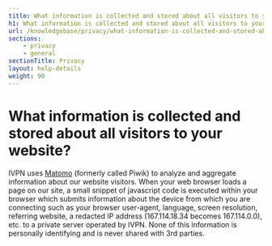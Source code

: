 ```yaml
---
title: What information is collected and stored about all visitors to your website? - IVPN Help
h1: What information is collected and stored about all visitors to your website?
url: /knowledgebase/privacy/what-information-is-collected-and-stored-about-all-visitors-to-your-website/
sections:
    - privacy
    - general
sectionTitle: Privacy
layout: help-details
weight: 90
---
```

# What information is collected and stored about all visitors to your website?

IVPN uses [Matomo](https://matomo.org/) (formerly called Piwik) to analyze and aggregate information about our website visitors. When your web browser loads a page on our site, a small snippet of javascript code is executed within your browser which submits information about the device from which you are connecting such as your browser user-agent, language, screen resolution, referring website, a redacted IP address (167.114.18.34 becomes 167.114.0.0), etc. to a private server operated by IVPN. None of this information is personally identifying and is never shared with 3rd parties.
